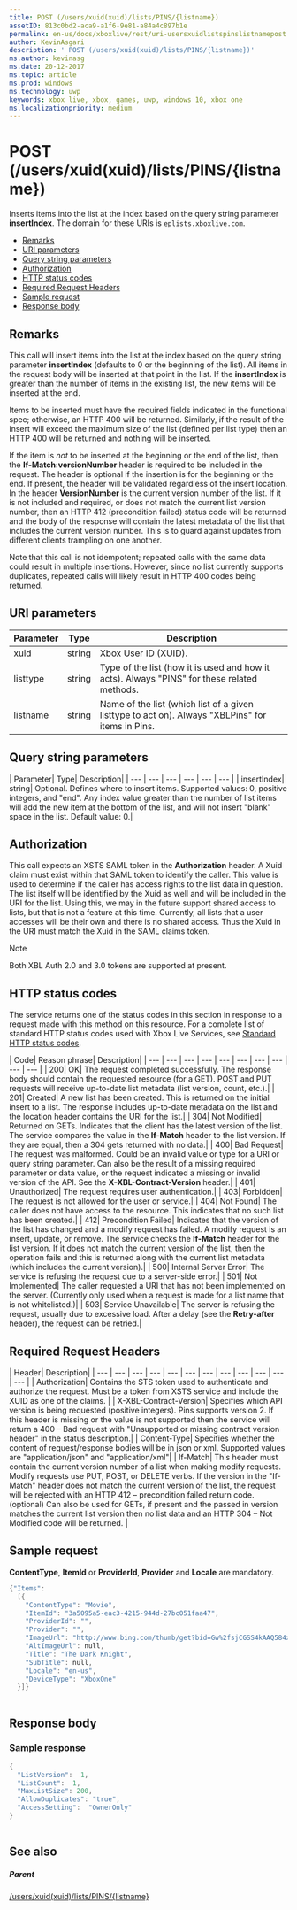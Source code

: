```yaml
---
title: POST (/users/xuid(xuid)/lists/PINS/{listname})
assetID: 813c0bd2-aca9-a1f6-9e81-a84a4c897b1e
permalink: en-us/docs/xboxlive/rest/uri-usersxuidlistspinslistnamepost.html
author: KevinAsgari
description: ' POST (/users/xuid(xuid)/lists/PINS/{listname})'
ms.author: kevinasg
ms.date: 20-12-2017
ms.topic: article
ms.prod: windows
ms.technology: uwp
keywords: xbox live, xbox, games, uwp, windows 10, xbox one
ms.localizationpriority: medium
---
```



# POST (/users/xuid(xuid)/lists/PINS/{listname})
Inserts items into the list at the index based on the query string parameter **insertIndex**. 
The domain for these URIs is `eplists.xboxlive.com`.
 
  * [Remarks](#ID4EY)
  * [URI parameters](#ID4ETB)
  * [Query string parameters](#ID4E5B)
  * [Authorization](#ID4EZC)
  * [HTTP status codes](#ID4EGD)
  * [Required Request Headers](#ID4EEAAC)
  * [Sample request](#ID4E1BAC)
  * [Response body](#ID4EPCAC)
 
<a id="ID4EY"></a>

 
## Remarks
 
This call will insert items into the list at the index based on the query string parameter **insertIndex** (defaults to 0 or the beginning of the list). All items in the request body will be inserted at that point in the list. If the **insertIndex** is greater than the number of items in the existing list, the new items will be inserted at the end.
 
Items to be inserted must have the required fields indicated in the functional spec; otherwise, an HTTP 400 will be returned. Similarly, if the result of the insert will exceed the maximum size of the list (defined per list type) then an HTTP 400 will be returned and nothing will be inserted.
 
If the item is *not* to be inserted at the beginning or the end of the list, then the **If-Match:versionNumber** header is required to be included in the request. The header is optional if the insertion is for the beginning or the end. If present, the header will be validated regardless of the insert location. In the header **VersionNumber** is the current version number of the list. If it is not included and required, or does not match the current list version number, then an HTTP 412 (precondition failed) status code will be returned and the body of the response will contain the latest metadata of the list that includes the current version number. This is to guard against updates from different clients trampling on one another.
 
Note that this call is not idempotent; repeated calls with the same data could result in multiple insertions. However, since no list currently supports duplicates, repeated calls will likely result in HTTP 400 codes being returned.
  
<a id="ID4ETB"></a>

 
## URI parameters
 
| Parameter| Type| Description| 
| --- | --- | --- | 
| xuid| string| Xbox User ID (XUID).| 
| listtype| string| Type of the list (how it is used and how it acts). Always "PINS" for these related methods.| 
| listname| string| Name of the list (which list of a given listtype to act on). Always "XBLPins" for items in Pins.| 
  
<a id="ID4E5B"></a>

 
## Query string parameters
 
| Parameter| Type| Description| 
| --- | --- | --- | --- | --- | --- | 
| insertIndex| string| Optional. Defines where to insert items. Supported values: 0, positive integers, and "end". Any index value greater than the number of list items will add the new item at the bottom of the list, and will not insert "blank" space in the list. Default value: 0.| 
  
<a id="ID4EZC"></a>

 
## Authorization
 
This call expects an XSTS SAML token in the **Authorization** header. A Xuid claim must exist within that SAML token to identify the caller. This value is used to determine if the caller has access rights to the list data in question. The list itself will be identified by the Xuid as well and will be included in the URI for the list. Using this, we may in the future support shared access to lists, but that is not a feature at this time. Currently, all lists that a user accesses will be their own and there is no shared access. Thus the Xuid in the URI must match the Xuid in the SAML claims token. 

> [!NOTE] 
> Both XBL Auth 2.0 and 3.0 tokens are supported at present. 


  
<a id="ID4EGD"></a>

 
## HTTP status codes
 
The service returns one of the status codes in this section in response to a request made with this method on this resource. For a complete list of standard HTTP status codes used with Xbox Live Services, see [Standard HTTP status codes](../../additional/httpstatuscodes.md).
 
| Code| Reason phrase| Description| 
| --- | --- | --- | --- | --- | --- | --- | --- | --- | --- | 
| 200| OK| The request completed successfully. The response body should contain the requested resource (for a GET). POST and PUT requests will receive up-to-date list metadata (list version, count, etc.).| 
| 201| Created| A new list has been created. This is returned on the initial insert to a list. The response includes up-to-date metadata on the list and the location header contains the URI for the list.| 
| 304| Not Modified| Returned on GETs. Indicates that the client has the latest version of the list. The service compares the value in the <b>If-Match</b> header to the list version. If they are equal, then a 304 gets returned with no data.| 
| 400| Bad Request| The request was malformed. Could be an invalid value or type for a URI or query string parameter. Can also be the result of a missing required parameter or data value, or the request indicated a missing or invalid version of the API. See the <b>X-XBL-Contract-Version</b> header.| 
| 401| Unauthorized| The request requires user authentication.| 
| 403| Forbidden| The request is not allowed for the user or service.| 
| 404| Not Found| The caller does not have access to the resource. This indicates that no such list has been created.| 
| 412| Precondition Failed| Indicates that the version of the list has changed and a modify request has failed. A modify request is an insert, update, or remove. The service checks the <b>If-Match</b> header for the list version. If it does not match the current version of the list, then the operation fails and this is returned along with the current list metadata (which includes the current version).| 
| 500| Internal Server Error| The service is refusing the request due to a server-side error.| 
| 501| Not Implemented| The caller requested a URI that has not been implemented on the server. (Currently only used when a request is made for a list name that is not whitelisted.)| 
| 503| Service Unavailable| The server is refusing the request, usually due to excessive load. After a delay (see the <b>Retry-after</b> header), the request can be retried.| 
  
<a id="ID4EEAAC"></a>

 
## Required Request Headers
 
| Header| Description| 
| --- | --- | --- | --- | --- | --- | --- | --- | --- | --- | --- | --- | 
| Authorization| Contains the STS token used to authenticate and authorize the request. Must be a token from XSTS service and include the XUID as one of the claims. | 
| X-XBL-Contract-Version| Specifies which API version is being requested (positive integers). Pins supports version 2. If this header is missing or the value is not supported then the service will return a 400 – Bad request with "Unsupported or missing contract version header" in the status description.| 
| Content-Type| Specifies whether the content of request/response bodies will be in json or xml. Supported values are "application/json" and "application/xml"| 
| If-Match| This header must contain the current version number of a list when making modify requests. Modify requests use PUT, POST, or DELETE verbs. If the version in the "If-Match" header does not match the current version of the list, the request will be rejected with an HTTP 412 – precondition failed return code. (optional) Can also be used for GETs, if present and the passed in version matches the current list version then no list data and an HTTP 304 – Not Modified code will be returned. | 
  
<a id="ID4E1BAC"></a>

 
## Sample request
 
**ContentType**, **ItemId** or **ProviderId**, **Provider** and **Locale** are mandatory.
 

```cpp
{"Items":
  [{
    "ContentType": "Movie",
    "ItemId": "3a5095a5-eac3-4215-944d-27bc051faa47",
    "ProviderId": "",
    "Provider": "",
    "ImageUrl": "http://www.bing.com/thumb/get?bid=Gw%2fsjCGSS4kAAQ584x800&bn=SANGAM&fbid=7wIR63+Clmj+0A&fbn=CC", 
    "AltImageUrl": null, 
    "Title": "The Dark Knight", 
    "SubTitle": null, 
    "Locale": "en-us",
    "DeviceType": "XboxOne"
  }]}
      
```

  
<a id="ID4EPCAC"></a>

 
## Response body
 
<a id="ID4EVCAC"></a>

 
### Sample response
 

```cpp
{
  "ListVersion":  1,
  "ListCount":  1,
  "MaxListSize": 200,
  "AllowDuplicates": "true",
  "AccessSetting":  "OwnerOnly"
}		 
         
```

   
<a id="ID4E6CAC"></a>

 
## See also
 
<a id="ID4EBDAC"></a>

 
##### Parent 

[/users/xuid(xuid)/lists/PINS/{listname}](uri-usersxuidlistspinslistname.md)

   